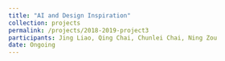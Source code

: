 ```yaml
---
title: "AI and Design Inspiration"
collection: projects
permalink: /projects/2018-2019-project3
participants: Jing Liao, Qing Chai, Chunlei Chai, Ning Zou
date: Ongoing
---
```

